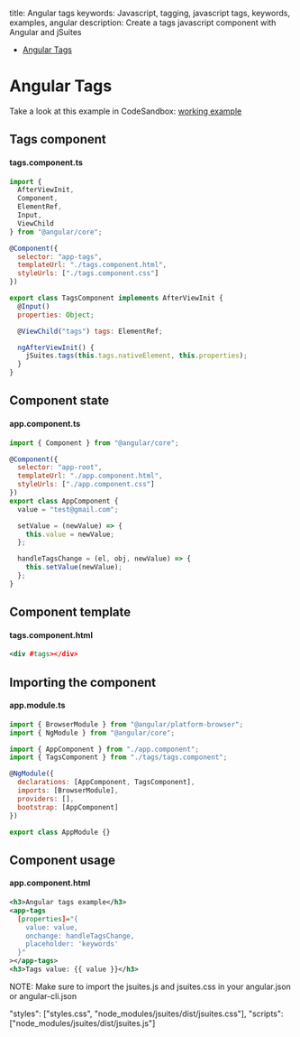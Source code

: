 title: Angular tags
keywords: Javascript, tagging, javascript tags, keywords, examples, angular
description: Create a tags javascript component with Angular and jSuites

* [Angular Tags](/docs/v4/javascript-tags)

Angular Tags
============

Take a look at this example in CodeSandbox: [working example](https://codesandbox.io/s/jsuites-angular-tags-orn3i)

Tags component
--------------

#### tags.component.ts

```javascript
import {
  AfterViewInit,
  Component,
  ElementRef,
  Input,
  ViewChild
} from "@angular/core";

@Component({
  selector: "app-tags",
  templateUrl: "./tags.component.html",
  styleUrls: ["./tags.component.css"]
})

export class TagsComponent implements AfterViewInit {
  @Input()
  properties: Object;

  @ViewChild("tags") tags: ElementRef;

  ngAfterViewInit() {
    jSuites.tags(this.tags.nativeElement, this.properties);
  }
}
```
  

Component state
---------------

#### app.component.ts

```javascript
import { Component } from "@angular/core";

@Component({
  selector: "app-root",
  templateUrl: "./app.component.html",
  styleUrls: ["./app.component.css"]
})
export class AppComponent {
  value = "test@gmail.com";

  setValue = (newValue) => {
    this.value = newValue;
  };

  handleTagsChange = (el, obj, newValue) => {
    this.setValue(newValue);
  };
}
```

Component template
------------------

#### tags.component.html

```xml
<div #tags></div>
```

Importing the component
-----------------------

#### app.module.ts

```javascript
import { BrowserModule } from "@angular/platform-browser";
import { NgModule } from "@angular/core";

import { AppComponent } from "./app.component";
import { TagsComponent } from "./tags/tags.component";

@NgModule({
  declarations: [AppComponent, TagsComponent],
  imports: [BrowserModule],
  providers: [],
  bootstrap: [AppComponent]
})

export class AppModule {}
```
  

Component usage
---------------

#### app.component.html

```xml
<h3>Angular tags example</h3>
<app-tags
  [properties]="{
    value: value,
    onchange: handleTagsChange,
    placeholder: 'keywords'
  }"
></app-tags>
<h3>Tags value: {{ value }}</h3>
```

NOTE: Make sure to import the jsuites.js and jsuites.css in your angular.json or angular-cli.json

"styles": ["styles.css", "node_modules/jsuites/dist/jsuites.css"],
"scripts": ["node_modules/jsuites/dist/jsuites.js"]
